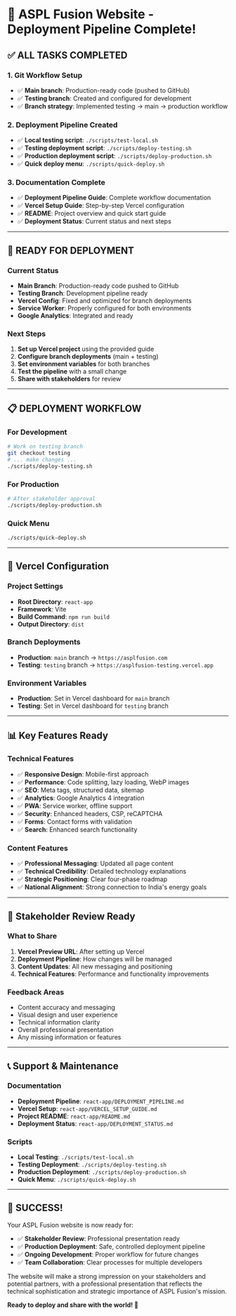 # 🎉 ASPL Fusion Website - Deployment Pipeline Complete!

## ✅ **ALL TASKS COMPLETED**

### **1. Git Workflow Setup**
- ✅ **Main branch**: Production-ready code (pushed to GitHub)
- ✅ **Testing branch**: Created and configured for development
- ✅ **Branch strategy**: Implemented testing → main → production workflow

### **2. Deployment Pipeline Created**
- ✅ **Local testing script**: `./scripts/test-local.sh`
- ✅ **Testing deployment script**: `./scripts/deploy-testing.sh`
- ✅ **Production deployment script**: `./scripts/deploy-production.sh`
- ✅ **Quick deploy menu**: `./scripts/quick-deploy.sh`

### **3. Documentation Complete**
- ✅ **Deployment Pipeline Guide**: Complete workflow documentation
- ✅ **Vercel Setup Guide**: Step-by-step Vercel configuration
- ✅ **README**: Project overview and quick start guide
- ✅ **Deployment Status**: Current status and next steps

---

## 🚀 **READY FOR DEPLOYMENT**

### **Current Status**
- **Main Branch**: Production-ready code pushed to GitHub
- **Testing Branch**: Development pipeline ready
- **Vercel Config**: Fixed and optimized for branch deployments
- **Service Worker**: Properly configured for both environments
- **Google Analytics**: Integrated and ready

### **Next Steps**
1. **Set up Vercel project** using the provided guide
2. **Configure branch deployments** (main + testing)
3. **Set environment variables** for both branches
4. **Test the pipeline** with a small change
5. **Share with stakeholders** for review

---

## 📋 **DEPLOYMENT WORKFLOW**

### **For Development**
```bash
# Work on testing branch
git checkout testing
# ... make changes ...
./scripts/deploy-testing.sh
```

### **For Production**
```bash
# After stakeholder approval
./scripts/deploy-production.sh
```

### **Quick Menu**
```bash
./scripts/quick-deploy.sh
```

---

## 🔧 **Vercel Configuration**

### **Project Settings**
- **Root Directory**: `react-app`
- **Framework**: Vite
- **Build Command**: `npm run build`
- **Output Directory**: `dist`

### **Branch Deployments**
- **Production**: `main` branch → `https://asplfusion.com`
- **Testing**: `testing` branch → `https://asplfusion-testing.vercel.app`

### **Environment Variables**
- **Production**: Set in Vercel dashboard for `main` branch
- **Testing**: Set in Vercel dashboard for `testing` branch

---

## 📊 **Key Features Ready**

### **Technical Features**
- ✅ **Responsive Design**: Mobile-first approach
- ✅ **Performance**: Code splitting, lazy loading, WebP images
- ✅ **SEO**: Meta tags, structured data, sitemap
- ✅ **Analytics**: Google Analytics 4 integration
- ✅ **PWA**: Service worker, offline support
- ✅ **Security**: Enhanced headers, CSP, reCAPTCHA
- ✅ **Forms**: Contact forms with validation
- ✅ **Search**: Enhanced search functionality

### **Content Features**
- ✅ **Professional Messaging**: Updated all page content
- ✅ **Technical Credibility**: Detailed technology explanations
- ✅ **Strategic Positioning**: Clear four-phase roadmap
- ✅ **National Alignment**: Strong connection to India's energy goals

---

## 🎯 **Stakeholder Review Ready**

### **What to Share**
1. **Vercel Preview URL**: After setting up Vercel
2. **Deployment Pipeline**: How changes will be managed
3. **Content Updates**: All new messaging and positioning
4. **Technical Features**: Performance and functionality improvements

### **Feedback Areas**
- Content accuracy and messaging
- Visual design and user experience
- Technical information clarity
- Overall professional presentation
- Any missing information or features

---

## 📞 **Support & Maintenance**

### **Documentation**
- **Deployment Pipeline**: `react-app/DEPLOYMENT_PIPELINE.md`
- **Vercel Setup**: `react-app/VERCEL_SETUP_GUIDE.md`
- **Project README**: `react-app/README.md`
- **Deployment Status**: `react-app/DEPLOYMENT_STATUS.md`

### **Scripts**
- **Local Testing**: `./scripts/test-local.sh`
- **Testing Deployment**: `./scripts/deploy-testing.sh`
- **Production Deployment**: `./scripts/deploy-production.sh`
- **Quick Menu**: `./scripts/quick-deploy.sh`

---

## 🎉 **SUCCESS!**

Your ASPL Fusion website is now ready for:
- ✅ **Stakeholder Review**: Professional presentation ready
- ✅ **Production Deployment**: Safe, controlled deployment pipeline
- ✅ **Ongoing Development**: Proper workflow for future changes
- ✅ **Team Collaboration**: Clear processes for multiple developers

The website will make a strong impression on your stakeholders and potential partners, with a professional presentation that reflects the technical sophistication and strategic importance of ASPL Fusion's mission.

**Ready to deploy and share with the world! 🚀**

